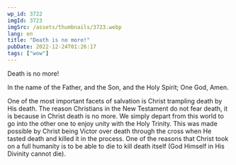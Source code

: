 ```yaml
---
wp_id: 3722
imgId: 3723
imgSrc: /assets/thumbnails/3723.webp
lang: en
title: "Death is no more!"
pubDate: 2022-12-24T01:26:17
tags: ["wow"]
---
```


<!-- page: 6 -->

<p>Death is no more!</p>
<p>In the name of the Father, and the Son, and the Holy Spirit; One God, Amen.</p>
<p>One of the most important facets of salvation is Christ trampling death by His death. The reason Christians in the New Testament do not fear death, it is because in Christ death is no more. We simply depart from this world to go into the other one to enjoy unity with the Holy Trinity. This was made possible by Christ being Victor over death through the cross when He tasted death and killed it in the process. One of the reasons that Christ took on a full humanity is to be able to die to kill death itself (God Himself in His Divinity cannot die).</p>
